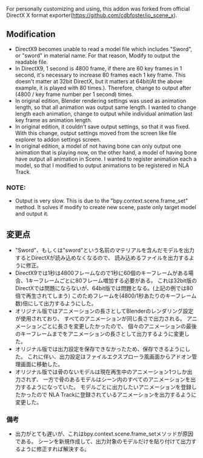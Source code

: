 For personally customizing and using, this addon was forked from official
DirectX X format exporter(https://github.com/cdbfoster/io_scene_x).

## Modification
- DirectX9 becomes unable to read a model file which includes "Sword", or "sword" in material name.
For that reason, Modify to output the readable file. 
- In DirectX9, 1 second is 4800 frame, if there are 60 key frames in 1 second, it's necessary to increase 80 frames each 1 key frame.
This doesn't matter at 32bit DirectX, but it matters at 64bit(At the above example, it is played with 80 times.).
Therefore, change to output after (4800 / key frame number per 1 second) times.
- In original edition, Blender rendering settings was used as animation length, so that all animation was output same length.
I wanted to change length each animation, change to output while individual animation last key frame as animation length. 
- In original edition, it couldn't save output settings, so that it was fixed.
With this change, output settings moved from the screen like file explorer to addon settings screen.
- In original edition, a model of not having bone can only output one animation that is playing now, on the other hand,
a model of having bone have output all animation in Scene. I wanted to register animation each a model,
so that I modified to output animations to be registered in NLA Track.
### NOTE:
- Output is very slow. This is due to the "bpy.context.scene.frame_set" method.
It solves if modify to create new scene, paste only target model and output it.

## 変更点
- "Sword"、もしくは"sword"という名前のマテリアルを含んだモデルを出力するとDirectXが読み込めなくなるので、
読み込めるファイルを出力するように修正。
- DirectX9では1秒は4800フレームなので1秒に60個のキーフレームがある場合、1キーフレームごとに80フレーム増加する必要がある。
これは32bit版のDirectXでは問題にならないが、64bit版では問題となる。(上記の例では80倍で再生されてしまう)
このためフレームを(4800/1秒あたりのキーフレーム数)倍にして出力するようにした。
- オリジナル版ではアニメーションの長さとしてBlenderのレンダリング設定が使用されており、
すべてのアニメーションが同じ長さで出力される。
アニメーションごとに長さを変更したかったので、
個々のアニメーションの最後のキーフレームまでをアニメーションの長さとして出力するように変更した。
- オリジナル版では出力設定を保存できなかったため、保存できるようにした。
これに伴い、出力設定はファイルエクスプローラ風画面からアドオン管理画面に移動した。
- オリジナル版では骨のないモデルは現在再生中のアニメーション1つしか出力されず、
一方で骨のあるモデルはシーン内のすべてのアニメーションを出力するようになっていた。
モデルごとに出力したいアニメーションを登録したかったので
NLA Trackに登録されているアニメーションを出力するように変更した。
### 備考
- 出力がとても遅いが、これはbpy.context.scene.frame_setメソッドが原因である。
  シーンを新規作成して、出力対象のモデルだけを貼り付けて出力するように修正すれば解決する。
